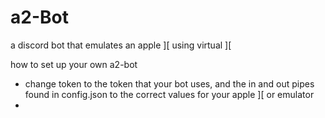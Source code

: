 # a2-Bot
a discord bot that emulates an apple ][ using virtual ][

how to set up your own a2-bot
- change token to the token that your bot uses, and the in and out pipes found in config.json to the correct values for your apple ][ or emulator
- 